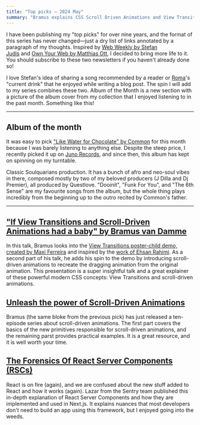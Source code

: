 ```yaml
---
title: "Top picks — 2024 May"
summary: "Bramus explains CSS Scroll Driven Animations and View Transitions, great expainer of React Server Components, "
---
```


I have been publishing my "top picks" for over nine years, and the format of this series has never changed—just a dry list of links annotated by a paragraph of my thoughts. Inspired by [Web Weekly by Stefan Judis](https://webweekly.email) and [Own Your Web by Matthias Ott](https://buttondown.email/ownyourweb), I decided to bring more life to it. You should subscribe to these two newsletters if you haven't already done so! 

I love Stefan's idea of sharing a song recommended by a reader or [Roma](https://blog.kizu.dev)'s "current drink" that he enjoyed while writing a blog post. The spin I will add to my series combines these two. Album of the Month is a new section with a picture of the album cover from my collection that I enjoyed listening to in the past month. Something like this!

---

## Album of the month

It was easy to pick ["Like Water for Chocolate" by Common](https://www.discogs.com/master/32409-Common-Like-Water-For-Chocolate) for this month because I was barely listening to anything else. Despite the steep price, I recently picked it up on [Juno Records](https://www.juno.co.uk), and since then, this album has kept on spinning on my turntable.

Classic Soulquarians production. It has a bunch of afro and neo-soul vibes in there, composed mostly by two of my beloved producers (J Dilla and Dj Premier), all produced by Questlove. "Dooinit", "Funk For You", and "The 6th Sense" are my favourite songs from the album, but the whole thing plays incredibly from the beginning up to the outro recited by Common's father.

---

## ["If View Transitions and Scroll-Driven Animations had a baby" by Bramus van Damme](https://youtu.be/a6ZN9jM-1K4)

In this talk, Bramus looks into the [View Transitions poster-child demo, created by Maxi Ferreira](https://live-transitions.pages.dev/) and inspired by the [work of Ehsan Rahimi](https://dribbble.com/shots/4650389-Music-Playlist-App-Interaction). As a second part of his talk, he adds his spin to the demo by introducing scroll-driven animations to recreate the dragging animation from the original animation. This presentation is a super insightful talk and a great explainer of these powerful modern CSS concepts: View Transitions and scroll-driven animations.

## [Unleash the power of Scroll-Driven Animations](https://youtube.com/playlist?list=PLNYkxOF6rcICM3ttukz9x5LCNOHfWBVnn&si=GmuTUG_I_SDk_KI-)

Bramus (the same bloke from the previous pick) has just released a ten-episode series about scroll-driven animations. The first part covers the basics of the new primitives responsible for scroll-driven animations, and the remaining parst provides practical examples. It is a great resource, and it is well worth your time.

## [The Forensics Of React Server Components (RSCs)](https://www.smashingmagazine.com/2024/05/forensics-react-server-components)

React is on fire (again), and we are confused about the new stuff added to React and how it works (again). Lazar from the Sentry team published this in-depth explanation of React Server Components and how they are implemented and used in Next.js. It explains nuances that most developers don't need to build an app using this framework, but I enjoyed going into the weeds.
